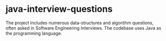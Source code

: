 # java-interview-questions

The project includes numerous data-structures and algorithm questions, often asked in Software Engineering Interviews. The codebase uses Java as the programming language. 
